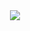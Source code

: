 <div align=center>

<img align="center" src="https://github-readme-stats.vercel.app/api?username=Yukiyousa&show_icons=true">

</div>
